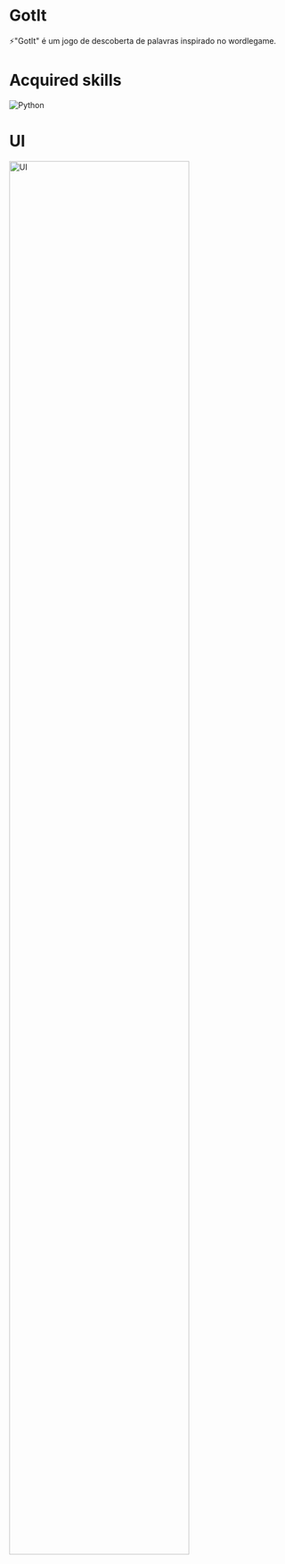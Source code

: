 # GotIt
⚡"GotIt" é um jogo de descoberta de palavras inspirado no wordlegame.

# Acquired skills

![Python](https://img.shields.io/badge/-Python-0D1117?style=for-the-badge&logo=Python&labelColor=0D1117)&nbsp;

# UI 

<img src="https://uploaddeimagens.com.br/images/004/727/335/full/MacBook_Pro_16__-_3.png?1706647816" alt="UI" style="width: 80%;">
